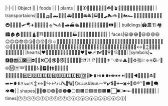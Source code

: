 |-|-|
   | Object ||
   | foods | |
   | plants | 💐🌸🏵️🌹🌺🌻🌼🌷🪻🥀☘️🌱🪴🌲🌳🌴🌵🌾🌿🍀🍁🍂🍃🪹🪺|
    | transportaions|🚗🚓🚕🛺🚙🛻🚌🚐🚎🚑🚒🚚🚛🚜🚘🚔🚖🚍🦽🦼🛹🛼🚲🛴🛵🏍️🏎️🚄🚅🚈🚝🚞🚃🚋🚆🚉🚊🚇🚟🚠🚡🚂🛩️🪂✈️🛫🛬💺🚁🚀🛸🛰️⛵🚤🛥️⛴️🛳️🚢⚓🛟🚏⛽🛞🚨🚥🚦🚧🛤️🧭|
    | buildings|🏟️🏛️🏗️🏘️🏙️🏚️🏠🏡⛪🕋🕌🛕🕍⛩️🏢🏣🏤🏥🏦🏨🏩🏪🏫🏬🏭🏯🏰💒🗼🌉🗽⛲🌁🌃🌆|
    | faces|😀😁😂🤣😃😄😅😆😉😊😋😎😍😘🥰😗😙🥲😚☺️🙂🤗🤩🤔🫡🤨😐😑😶🫥😶‍🌫️🙄😏😣😥😮🤐😯😪😫🥱😴😌😛😜😝🤤😒😓😔😕🫤🙃🫠🤑😲☹️🙁😖😞😟😤😢😭😦😧😨😩🤯😬😮‍💨😰😱🥵🥶😳🤪😵😵‍💫🥴😠😡🤬😷🤒🤕🤢🤮🤧😇🥳🥸🥺🥹🤠🤡🤥🫨🙂‍↔️🙂‍↕️🤫🤭🫢🫣🧐🤓😈👿👹🤖|
    |hearts|❤️🩷🧡💛💚💙🩵💜🤎🖤🩶🤍💔❤️‍🔥❤️‍🩹❣️💕💞💓💗💖💘💝💟💌|
 |symbols|🚼🅰️🅱️🆎🆑🅾️🆘⛔🛑📛❌⭕🚫🔇🔕🚭🚷🚯🚳🚱🔞📵❗❕❓❔‼️⁉️💯🔅🔆🔱⚜️〽️☢️☣️⚠️🚸🔰♻️🈯💹❇️✳️❎✅💠🌐Ⓜ️🈂️➿🛂🛃🛄🛅♿🚾🅿️🚰🚹🚺🚻🚮📶🛜🈁🆖🆗🆙🆒🆕🆓#️⃣*️⃣0️⃣1️⃣2️⃣3️⃣4️⃣5️⃣6️⃣7️⃣8️⃣9️⃣🔟🔢▶️⏸️⏯️⏹️⏺️⏭️⏮️⏩⏪🔀🔁🔂◀️🔼⏫🔽⏬⏏️🎦➡️⬅️⬆️⬇️↗️↘️↙️↖️↕️↔️🔄️↪️↩️⤴️⤵️ℹ️🔤🔡🔠🔣🔃🔛🔝🔜☑️🔚🔙〰️➰✔️💲💱➕➖✖️➗🟰©️®️™️💭🗯️💬🗨️👁️‍🗨️|
    | shapes|🔘🔴🟠🟡🟢🔵🟣🟤⚫⚪🟥🟧🟨🟩🟦🟪🟫⬛⬜◼️◻️◾◽▪️▫️🔶🔸🔷🔹🔺🔻🔲🔳|
    | times|🕐🕑🕒🕓🕔🕕🕖🕗🕘🕙🕚🕛🕜🕝🕞🕟🕠🕡🕢🕣🕤🕥🕦🕧|







